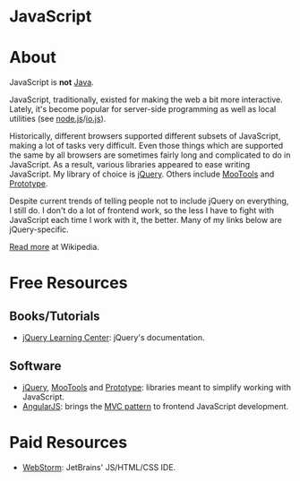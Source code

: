 # JavaScript

# About

JavaScript is **not** [Java](https://github.com/rnelson/learnsomethingnew/blob/master/programming_languages/java.md).

JavaScript, traditionally, existed for making the web a bit more interactive. Lately, it's become popular for server-side programming as well as local utilities (see [node.js](http://nodejs.org)/[io.js](https://iojs.org)).

Historically, different browsers supported different subsets of JavaScript, making a lot of tasks very difficult. Even those things which are supported the same by all browsers are sometimes fairly long and complicated to do in JavaScript. As a result, various libraries appeared to ease writing JavaScript. My library of choice is [jQuery](https://jquery.com). Others include [MooTools](http://mootools.net) and [Prototype](http://prototypejs.org).

Despite current trends of telling people not to include jQuery on everything, I still do. I don't do a lot of frontend work, so the less I have to fight with JavaScript each time I work with it, the better. Many of my links below are jQuery-specific.

[Read more](https://en.wikipedia.org/wiki/JavaScript) at Wikipedia.

# Free Resources

## Books/Tutorials

+ [jQuery Learning Center](https://learn.jquery.com): jQuery's documentation.

## Software

+ [jQuery](https://jquery.com), [MooTools](http://mootools.net) and [Prototype](http://prototypejs.org): libraries meant to simplify working with JavaScript.
+ [AngularJS](https://angularjs.org): brings the [MVC pattern](https://en.wikipedia.org/wiki/Model–view–controller) to frontend JavaScript development.

# Paid Resources

+ [WebStorm](https://www.jetbrains.com/webstorm/): JetBrains' JS/HTML/CSS IDE.
